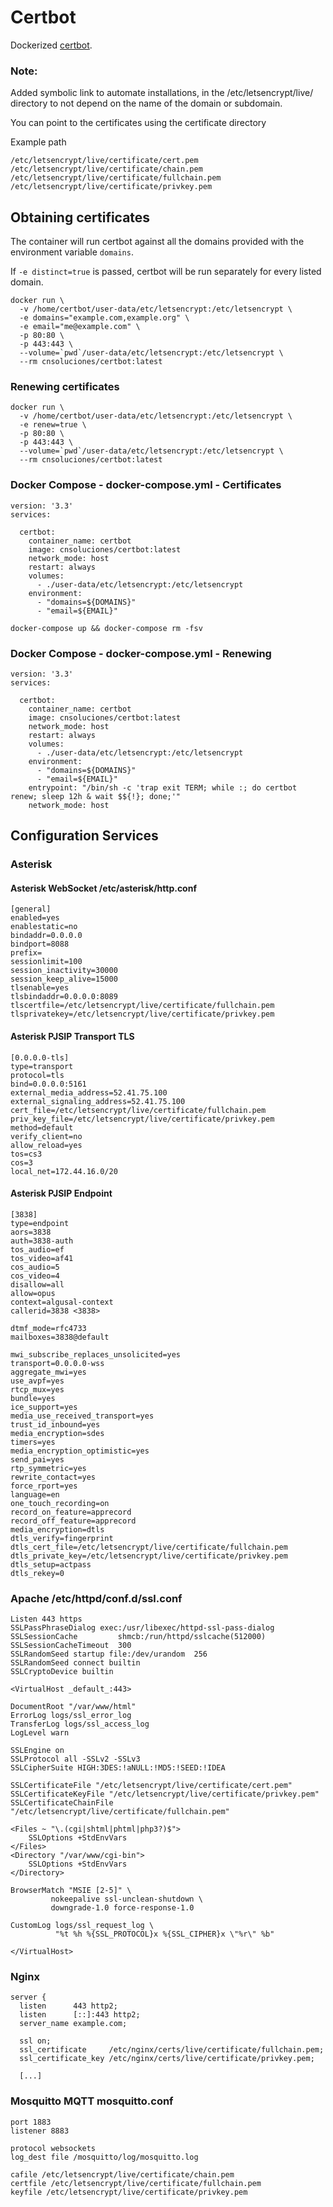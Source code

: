 # Certbot
Dockerized [certbot][certbot].

### Note: 
Added symbolic link to automate installations, in the /etc/letsencrypt/live/ directory to not depend on the name of the domain or subdomain.

You can point to the certificates using the certificate directory

Example path
```
/etc/letsencrypt/live/certificate/cert.pem
/etc/letsencrypt/live/certificate/chain.pem
/etc/letsencrypt/live/certificate/fullchain.pem
/etc/letsencrypt/live/certificate/privkey.pem
```


## Obtaining certificates

The container will run certbot against all the domains provided with the environment variable `domains`.

If `-e distinct=true` is passed, certbot will be run separately for every listed domain.

```
docker run \
  -v /home/certbot/user-data/etc/letsencrypt:/etc/letsencrypt \
  -e domains="example.com,example.org" \
  -e email="me@example.com" \
  -p 80:80 \
  -p 443:443 \
  --volume=`pwd`/user-data/etc/letsencrypt:/etc/letsencrypt \
  --rm cnsoluciones/certbot:latest
```

### Renewing certificates

```
docker run \
  -v /home/certbot/user-data/etc/letsencrypt:/etc/letsencrypt \
  -e renew=true \
  -p 80:80 \
  -p 443:443 \
  --volume=`pwd`/user-data/etc/letsencrypt:/etc/letsencrypt \
  --rm cnsoluciones/certbot:latest
```

### Docker Compose - docker-compose.yml - Certificates 

```
version: '3.3'
services:

  certbot:
    container_name: certbot
    image: cnsoluciones/certbot:latest
    network_mode: host
    restart: always
    volumes:
      - ./user-data/etc/letsencrypt:/etc/letsencrypt
    environment:
      - "domains=${DOMAINS}"
      - "email=${EMAIL}"
```
```
docker-compose up && docker-compose rm -fsv
```

### Docker Compose - docker-compose.yml - Renewing 

```
version: '3.3'
services:

  certbot:
    container_name: certbot
    image: cnsoluciones/certbot:latest
    network_mode: host
    restart: always
    volumes:
      - ./user-data/etc/letsencrypt:/etc/letsencrypt
    environment:
      - "domains=${DOMAINS}"
      - "email=${EMAIL}"
    entrypoint: "/bin/sh -c 'trap exit TERM; while :; do certbot renew; sleep 12h & wait $${!}; done;'"
    network_mode: host
```


## Configuration Services

### Asterisk
#### Asterisk WebSocket /etc/asterisk/http.conf

```
[general]
enabled=yes
enablestatic=no
bindaddr=0.0.0.0
bindport=8088
prefix=
sessionlimit=100
session_inactivity=30000
session_keep_alive=15000
tlsenable=yes
tlsbindaddr=0.0.0.0:8089
tlscertfile=/etc/letsencrypt/live/certificate/fullchain.pem
tlsprivatekey=/etc/letsencrypt/live/certificate/privkey.pem
```

#### Asterisk PJSIP Transport TLS

```
[0.0.0.0-tls]
type=transport
protocol=tls
bind=0.0.0.0:5161
external_media_address=52.41.75.100
external_signaling_address=52.41.75.100
cert_file=/etc/letsencrypt/live/certificate/fullchain.pem
priv_key_file=/etc/letsencrypt/live/certificate/privkey.pem
method=default
verify_client=no
allow_reload=yes
tos=cs3
cos=3
local_net=172.44.16.0/20
```

#### Asterisk PJSIP Endpoint

```
[3838]
type=endpoint
aors=3838
auth=3838-auth
tos_audio=ef
tos_video=af41
cos_audio=5
cos_video=4
disallow=all
allow=opus
context=algusal-context
callerid=3838 <3838>

dtmf_mode=rfc4733
mailboxes=3838@default

mwi_subscribe_replaces_unsolicited=yes
transport=0.0.0.0-wss
aggregate_mwi=yes
use_avpf=yes
rtcp_mux=yes
bundle=yes
ice_support=yes
media_use_received_transport=yes
trust_id_inbound=yes
media_encryption=sdes
timers=yes
media_encryption_optimistic=yes
send_pai=yes
rtp_symmetric=yes
rewrite_contact=yes
force_rport=yes
language=en
one_touch_recording=on
record_on_feature=apprecord
record_off_feature=apprecord
media_encryption=dtls
dtls_verify=fingerprint
dtls_cert_file=/etc/letsencrypt/live/certificate/fullchain.pem
dtls_private_key=/etc/letsencrypt/live/certificate/privkey.pem
dtls_setup=actpass
dtls_rekey=0
```

### Apache /etc/httpd/conf.d/ssl.conf

```
Listen 443 https
SSLPassPhraseDialog exec:/usr/libexec/httpd-ssl-pass-dialog
SSLSessionCache         shmcb:/run/httpd/sslcache(512000)
SSLSessionCacheTimeout  300
SSLRandomSeed startup file:/dev/urandom  256
SSLRandomSeed connect builtin
SSLCryptoDevice builtin

<VirtualHost _default_:443>

DocumentRoot "/var/www/html"
ErrorLog logs/ssl_error_log
TransferLog logs/ssl_access_log
LogLevel warn

SSLEngine on
SSLProtocol all -SSLv2 -SSLv3
SSLCipherSuite HIGH:3DES:!aNULL:!MD5:!SEED:!IDEA

SSLCertificateFile "/etc/letsencrypt/live/certificate/cert.pem"
SSLCertificateKeyFile "/etc/letsencrypt/live/certificate/privkey.pem"
SSLCertificateChainFile "/etc/letsencrypt/live/certificate/fullchain.pem"

<Files ~ "\.(cgi|shtml|phtml|php3?)$">
    SSLOptions +StdEnvVars
</Files>
<Directory "/var/www/cgi-bin">
    SSLOptions +StdEnvVars
</Directory>

BrowserMatch "MSIE [2-5]" \
         nokeepalive ssl-unclean-shutdown \
         downgrade-1.0 force-response-1.0

CustomLog logs/ssl_request_log \
          "%t %h %{SSL_PROTOCOL}x %{SSL_CIPHER}x \"%r\" %b"

</VirtualHost>
```

### Nginx 

```
server {
  listen      443 http2;
  listen      [::]:443 http2;
  server_name example.com;

  ssl on;
  ssl_certificate     /etc/nginx/certs/live/certificate/fullchain.pem;
  ssl_certificate_key /etc/nginx/certs/live/certificate/privkey.pem;

  [...]
```

### Mosquitto MQTT mosquitto.conf

```
port 1883
listener 8883

protocol websockets
log_dest file /mosquitto/log/mosquitto.log

cafile /etc/letsencrypt/live/certificate/chain.pem
certfile /etc/letsencrypt/live/certificate/fullchain.pem
keyfile /etc/letsencrypt/live/certificate/privkey.pem
```

[certbot]: https://certbot.eff.org/ "letsencrypt client website"
